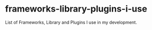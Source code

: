 # frameworks-library-plugins-i-use
List of Frameworks, Library and Plugins I use in my development.
